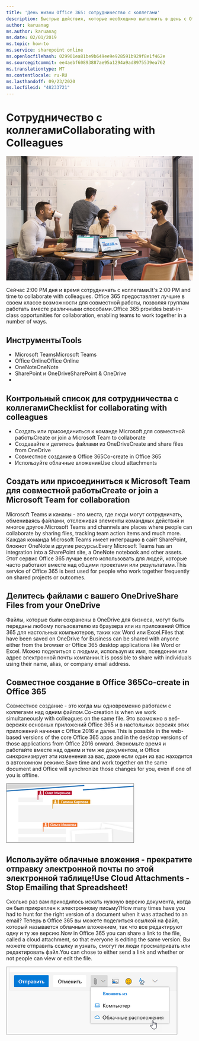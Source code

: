 ```yaml
---
title: 'День жизни Office 365: сотрудничество с коллегами'
description: Быстрые действия, которые необходимо выполнить в день с Office 365
author: karuanag
ms.author: karuanag
ms.date: 02/01/2019
ms.topic: how-to
ms.service: sharepoint online
ms.openlocfilehash: 029901ea81be9b649ee9e928591b929f8e1f462e
ms.sourcegitcommit: ee4aebf60893887ae95a1294a9ad8975539ea762
ms.translationtype: MT
ms.contentlocale: ru-RU
ms.lasthandoff: 09/23/2020
ms.locfileid: "48233721"
---
```

# <a name="collaborating-with-colleagues"></a><span data-ttu-id="919f0-103">Сотрудничество с коллегами</span><span class="sxs-lookup"><span data-stu-id="919f0-103">Collaborating with Colleagues</span></span>

![Поездка визуальная](media/ditl_collab.png)

<span data-ttu-id="919f0-105">Сейчас 2:00 PM дня и время сотрудничать с коллегами.</span><span class="sxs-lookup"><span data-stu-id="919f0-105">It's 2:00 PM and time to collaborate with colleagues.</span></span> <span data-ttu-id="919f0-106">Office 365 предоставляет лучшие в своем классе возможности для совместной работы, позволяя группам работать вместе различными способами.</span><span class="sxs-lookup"><span data-stu-id="919f0-106">Office 365 provides best-in-class opportunities for collaboration, enabling teams to work together in a number of ways.</span></span> 

## <a name="tools"></a><span data-ttu-id="919f0-107">Инструменты</span><span class="sxs-lookup"><span data-stu-id="919f0-107">Tools</span></span>
- <span data-ttu-id="919f0-108">Microsoft Teams</span><span class="sxs-lookup"><span data-stu-id="919f0-108">Microsoft Teams</span></span>
- <span data-ttu-id="919f0-109">Office Online</span><span class="sxs-lookup"><span data-stu-id="919f0-109">Office Online</span></span>
- <span data-ttu-id="919f0-110">OneNote</span><span class="sxs-lookup"><span data-stu-id="919f0-110">OneNote</span></span>
- <span data-ttu-id="919f0-111">SharePoint и OneDrive</span><span class="sxs-lookup"><span data-stu-id="919f0-111">SharePoint & OneDrive</span></span>
- 
## <a name="checklist-for-collaborating-with-colleagues"></a><span data-ttu-id="919f0-112">Контрольный список для сотрудничества с коллегами</span><span class="sxs-lookup"><span data-stu-id="919f0-112">Checklist for collaborating with colleagues</span></span>
- <span data-ttu-id="919f0-113">Создать или присоединиться к команде Microsoft для совместной работы</span><span class="sxs-lookup"><span data-stu-id="919f0-113">Create or join a Microsoft Team to collaborate</span></span>
- <span data-ttu-id="919f0-114">Создавайте и делитесь файлами из OneDrive</span><span class="sxs-lookup"><span data-stu-id="919f0-114">Create and share files from OneDrive</span></span> 
- <span data-ttu-id="919f0-115">Совместное создание в Office 365</span><span class="sxs-lookup"><span data-stu-id="919f0-115">Co-create in Office 365</span></span> 
- <span data-ttu-id="919f0-116">Используйте облачные вложения</span><span class="sxs-lookup"><span data-stu-id="919f0-116">Use cloud attachments</span></span>

## <a name="create-or-join-a-microsoft-team-for-collaboration"></a><span data-ttu-id="919f0-117">Создать или присоединиться к Microsoft Team для совместной работы</span><span class="sxs-lookup"><span data-stu-id="919f0-117">Create or join a Microsoft Team for collaboration</span></span>

<span data-ttu-id="919f0-118">Microsoft Teams и каналы - это места, где люди могут сотрудничать, обмениваясь файлами, отслеживая элементы командных действий и многое другое.</span><span class="sxs-lookup"><span data-stu-id="919f0-118">Microsoft Teams and channels are places where people can collaborate by sharing files, tracking team action items and much more.</span></span> <span data-ttu-id="919f0-119">Каждая команда Microsoft Teams имеет интеграцию в сайт SharePoint, блокнот OneNote и другие ресурсы.</span><span class="sxs-lookup"><span data-stu-id="919f0-119">Every Microsoft Teams has an integration into a SharePoint site, a OneNote notebook and other assets.</span></span> <span data-ttu-id="919f0-120">Этот сервис Office 365 лучше всего использовать для людей, которые часто работают вместе над общими проектами или результатами.</span><span class="sxs-lookup"><span data-stu-id="919f0-120">This service of Office 365 is best used for people who work together frequently on shared projects or outcomes.</span></span> 

## <a name="share-files-from-your-onedrive"></a><span data-ttu-id="919f0-121">Делитесь файлами с вашего OneDrive</span><span class="sxs-lookup"><span data-stu-id="919f0-121">Share Files from your OneDrive</span></span>
<span data-ttu-id="919f0-122">Файлы, которые были сохранены в OneDrive для бизнеса, могут быть переданы любому пользователю из браузера или из приложений Office 365 для настольных компьютеров, таких как Word или Excel.</span><span class="sxs-lookup"><span data-stu-id="919f0-122">Files that have been saved on OneDrive for Business can be shared with anyone either from the browser or Office 365 desktop applications like Word or Excel.</span></span> <span data-ttu-id="919f0-123">Можно поделиться с людьми, используя их имя, псевдоним или адрес электронной почты компании.</span><span class="sxs-lookup"><span data-stu-id="919f0-123">It is possible to share with individuals using their name, alias, or company email address.</span></span> 

## <a name="co-create-in-office-365"></a><span data-ttu-id="919f0-124">Совместное создание в Office 365</span><span class="sxs-lookup"><span data-stu-id="919f0-124">Co-create in Office 365</span></span>
<span data-ttu-id="919f0-125">Совместное создание - это когда мы одновременно работаем с коллегами над одним файлом.</span><span class="sxs-lookup"><span data-stu-id="919f0-125">Co-creation is when we work simultaneously with colleagues on the same file.</span></span> <span data-ttu-id="919f0-126">Это возможно в веб-версиях основных приложений Office 365 и в настольных версиях этих приложений начиная с Office 2016 и далее.</span><span class="sxs-lookup"><span data-stu-id="919f0-126">This is possible in the web-based versions of the core Office 365 apps and in the desktop versions of those applications from Office 2016 onward.</span></span>  <span data-ttu-id="919f0-127">Экономьте время и работайте вместе над одним и тем же документом, и Office синхронизирует эти изменения за вас, даже если один из вас находится в автономном режиме.</span><span class="sxs-lookup"><span data-stu-id="919f0-127">Save time and work together on the same document and Office will synchronize those changes for you, even if one of you is offline.</span></span> 

![Совместное редактирование в Word](media/ditl_coauth.png)

## <a name="use-cloud-attachments---stop-emailing-that-spreadsheet"></a><span data-ttu-id="919f0-129">Используйте облачные вложения - прекратите отправку электронной почты по этой электронной таблице!</span><span class="sxs-lookup"><span data-stu-id="919f0-129">Use Cloud Attachments - Stop Emailing that Spreadsheet!</span></span>
<span data-ttu-id="919f0-130">Сколько раз вам приходилось искать нужную версию документа, когда он был прикреплен к электронному письму?</span><span class="sxs-lookup"><span data-stu-id="919f0-130">How many times have you had to hunt for the right version of a document when it was attached to an email?</span></span> <span data-ttu-id="919f0-131">Теперь в Office 365 вы можете поделиться ссылкой на файл, который называется облачным вложением, так что все редактируют одну и ту же версию.</span><span class="sxs-lookup"><span data-stu-id="919f0-131">Now in Office 365 you can share a link to the file, called a cloud attachment, so that everyone is editing the same version.</span></span>  <span data-ttu-id="919f0-132">Вы можете отправить ссылку и узнать, смогут ли люди просматривать или редактировать файл.</span><span class="sxs-lookup"><span data-stu-id="919f0-132">You can chose to either send a link and whether or not people can view or edit the file.</span></span> 

![Вложение в облако](media/ditl_cloudattach.png)

